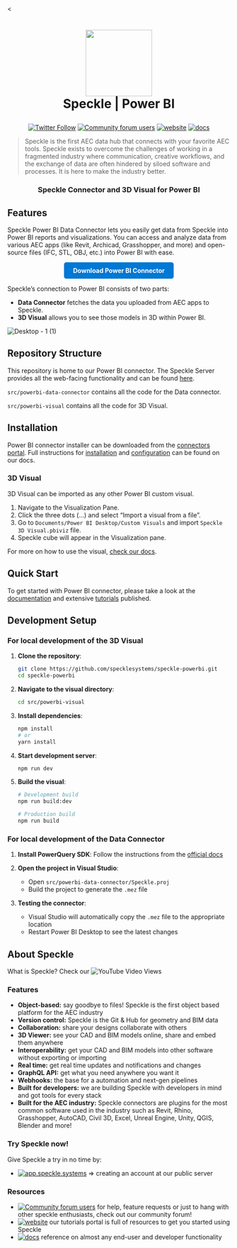 <<h1 align="center">
  <img src="https://user-images.githubusercontent.com/2679513/131189167-18ea5fe1-c578-47f6-9785-3748178e4312.png" width="150px"/><br/>
  Speckle | Power BI
</h1>

<p align="center"><a href="https://twitter.com/SpeckleSystems"><img src="https://img.shields.io/twitter/follow/SpeckleSystems?style=social" alt="Twitter Follow"></a> <a href="https://speckle.community"><img src="https://img.shields.io/discourse/users?server=https%3A%2F%2Fspeckle.community&amp;style=flat-square&amp;logo=discourse&amp;logoColor=white" alt="Community forum users"></a> <a href="https://speckle.systems"><img src="https://img.shields.io/badge/https://-speckle.systems-royalblue?style=flat-square" alt="website"></a> <a href="https://speckle.guide/dev/"><img src="https://img.shields.io/badge/docs-speckle.guide-orange?style=flat-square&amp;logo=read-the-docs&amp;logoColor=white" alt="docs"></a></p>

> Speckle is the first AEC data hub that connects with your favorite AEC tools. Speckle exists to overcome the challenges of working in a fragmented industry where communication, creative workflows, and the exchange of data are often hindered by siloed software and processes. It is here to make the industry better.

<h3 align="center">
    Speckle Connector and 3D Visual for Power BI
</h3>

## Features

Speckle Power BI Data Connector lets you easily get data from Speckle into Power BI reports and visualizations. You can access and analyze data from various AEC apps (like Revit, Archicad, Grasshopper, and more) and open-source files (IFC, STL, OBJ, etc.) into Power BI with ease. 

<p align="center">
  <a href="https://app.speckle.systems/connectors/" style="display:inline-block;padding:10px 20px;background-color:#0078d4;color:#fff;text-decoration:none;border-radius:5px;font-weight:bold;">
    Download Power BI Connector
  </a>
</p>

Speckle’s connection to Power BI consists of two parts:

- **Data Connector** fetches the data you uploaded from AEC apps to Speckle.
- **3D Visual** allows you to see those models in 3D within Power BI.

![Desktop - 1 (1)](https://github.com/specklesystems/speckle-powerbi/assets/51519350/6d2c5224-965f-4eae-b869-be26cb48c6b2)

## Repository Structure

This repository is home to our Power BI connector. The Speckle Server provides all the web-facing functionality and can be found [here](https://github.com/specklesystems/Server).

`src/powerbi-data-connector` contains all the code for the Data connector.

`src/powerbi-visual` contains all the code for 3D Visual.

## Installation

Power BI connector installer can be downloaded from the [connectors portal](https://app.speckle.systems/connectors/). Full instructions for [installation](https://docs.speckle.systems/connectors/power-bi#setup) and [configuration](https://docs.speckle.systems/connectors/power-bi#why-dont-i-see-speckle-as-a-data-source-in-power-bi) can be found on our docs.

### 3D Visual

3D Visual can be imported as any other Power BI custom visual.

1. Navigate to the Visualization Pane.
2. Click the three dots (…) and select “Import a visual from a file”.
3. Go to `Documents/Power BI Desktop/Custom Visuals` and import `Speckle 3D Visual.pbiviz` file.
4. Speckle cube will appear in the Visualization pane.

For more on how to use the visual, [check our docs](https://docs.speckle.systems/connectors/power-bi).

## Quick Start

To get started with Power BI connector, please take a look at the [documentation](https://docs.speckle.systems/connectors/power-bi) and extensive [tutorials](https://www.youtube.com/@SpeckleSystems) published. 

## Development Setup

### For local development of the 3D Visual

1. **Clone the repository**:
   ```bash
   git clone https://github.com/specklesystems/speckle-powerbi.git
   cd speckle-powerbi
   ```

2. **Navigate to the visual directory**:
   ```bash
   cd src/powerbi-visual
   ```

3. **Install dependencies**:
   ```bash
   npm install
   # or
   yarn install
   ```

4. **Start development server**:
   ```bash
   npm run dev
   ```

5. **Build the visual**:
   ```bash
   # Development build
   npm run build:dev
   
   # Production build
   npm run build
   ```

### For local development of the Data Connector

1. **Install PowerQuery SDK**:
   Follow the instructions from the [official docs](https://docs.microsoft.com/en-us/power-query/installingsdk)

2. **Open the project in Visual Studio**:
   - Open `src/powerbi-data-connector/Speckle.proj`
   - Build the project to generate the `.mez` file

3. **Testing the connector**:
   - Visual Studio will automatically copy the `.mez` file to the appropriate location
   - Restart Power BI Desktop to see the latest changes

## About Speckle

What is Speckle? Check our ![YouTube Video Views](https://img.shields.io/youtube/views/B9humiSpHzM?label=Speckle%20in%201%20minute%20video&style=social)

### Features

- **Object-based:** say goodbye to files! Speckle is the first object based platform for the AEC industry
- **Version control:** Speckle is the Git & Hub for geometry and BIM data
- **Collaboration:** share your designs collaborate with others
- **3D Viewer:** see your CAD and BIM models online, share and embed them anywhere
- **Interoperability:** get your CAD and BIM models into other software without exporting or importing
- **Real time:** get real time updates and notifications and changes
- **GraphQL API:** get what you need anywhere you want it
- **Webhooks:** the base for a automation and next-gen pipelines
- **Built for developers:** we are building Speckle with developers in mind and got tools for every stack
- **Built for the AEC industry:** Speckle connectors are plugins for the most common software used in the industry such as Revit, Rhino, Grasshopper, AutoCAD, Civil 3D, Excel, Unreal Engine, Unity, QGIS, Blender and more!

### Try Speckle now!

Give Speckle a try in no time by:

- [![app.speckle.systems](https://img.shields.io/badge/https://-app.speckle.systems-0069ff?style=flat-square&logo=hackthebox&logoColor=white)](https://app.speckle.systems) ⇒ creating an account at our public server

### Resources

- [![Community forum users](https://img.shields.io/badge/community-forum-green?style=for-the-badge&logo=discourse&logoColor=white)](https://speckle.community) for help, feature requests or just to hang with other speckle enthusiasts, check out our community forum!
- [![website](https://img.shields.io/badge/tutorials-speckle.systems-royalblue?style=for-the-badge&logo=youtube)](https://speckle.systems) our tutorials portal is full of resources to get you started using Speckle
- [![docs](https://img.shields.io/badge/docs-speckle.systems-orange?style=for-the-badge&logo=read-the-docs&logoColor=white)](https://docs.speckle.systems) reference on almost any end-user and developer functionality